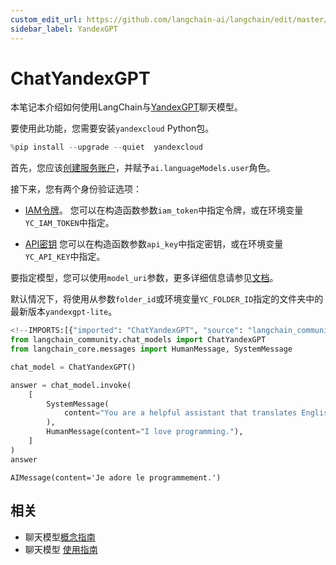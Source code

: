```yaml
---
custom_edit_url: https://github.com/langchain-ai/langchain/edit/master/docs/docs/integrations/chat/yandex.ipynb
sidebar_label: YandexGPT
---
```

# ChatYandexGPT

本笔记本介绍如何使用LangChain与[YandexGPT](https://cloud.yandex.com/en/services/yandexgpt)聊天模型。

要使用此功能，您需要安装`yandexcloud` Python包。


```python
%pip install --upgrade --quiet  yandexcloud
```

首先，您应该[创建服务账户](https://cloud.yandex.com/en/docs/iam/operations/sa/create)，并赋予`ai.languageModels.user`角色。

接下来，您有两个身份验证选项：
- [IAM令牌](https://cloud.yandex.com/en/docs/iam/operations/iam-token/create-for-sa)。
您可以在构造函数参数`iam_token`中指定令牌，或在环境变量`YC_IAM_TOKEN`中指定。

- [API密钥](https://cloud.yandex.com/en/docs/iam/operations/api-key/create)
您可以在构造函数参数`api_key`中指定密钥，或在环境变量`YC_API_KEY`中指定。

要指定模型，您可以使用`model_uri`参数，更多详细信息请参见[文档](https://cloud.yandex.com/en/docs/yandexgpt/concepts/models#yandexgpt-generation)。

默认情况下，将使用从参数`folder_id`或环境变量`YC_FOLDER_ID`指定的文件夹中的最新版本`yandexgpt-lite`。


```python
<!--IMPORTS:[{"imported": "ChatYandexGPT", "source": "langchain_community.chat_models", "docs": "https://python.langchain.com/api_reference/community/chat_models/langchain_community.chat_models.yandex.ChatYandexGPT.html", "title": "ChatYandexGPT"}, {"imported": "HumanMessage", "source": "langchain_core.messages", "docs": "https://python.langchain.com/api_reference/core/messages/langchain_core.messages.human.HumanMessage.html", "title": "ChatYandexGPT"}, {"imported": "SystemMessage", "source": "langchain_core.messages", "docs": "https://python.langchain.com/api_reference/core/messages/langchain_core.messages.system.SystemMessage.html", "title": "ChatYandexGPT"}]-->
from langchain_community.chat_models import ChatYandexGPT
from langchain_core.messages import HumanMessage, SystemMessage
```


```python
chat_model = ChatYandexGPT()
```


```python
answer = chat_model.invoke(
    [
        SystemMessage(
            content="You are a helpful assistant that translates English to French."
        ),
        HumanMessage(content="I love programming."),
    ]
)
answer
```



```output
AIMessage(content='Je adore le programmement.')
```



## 相关

- 聊天模型[概念指南](/docs/concepts/#chat-models)
- 聊天模型 [使用指南](/docs/how_to/#chat-models)
